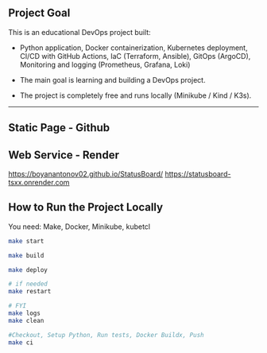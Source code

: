 ## Project Goal
This is an educational DevOps project built:
- Python application, Docker containerization, Kubernetes deployment, CI/CD with GitHub Actions, IaC (Terraform, Ansible), GitOps (ArgoCD), Monitoring and logging (Prometheus, Grafana, Loki)

- The main goal is learning and building a DevOps project.
- The project is completely free and runs locally (Minikube / Kind / K3s).
---

## Static Page - Github
## Web Service - Render
https://boyanantonov02.github.io/StatusBoard/
https://statusboard-tsxx.onrender.com

## How to Run the Project Locally
You need:
Make, Docker, Minikube, kubetcl

```bash
make start

make build

make deploy

# if needed
make restart

# FYI
make logs
make clean

#Checkout, Setup Python, Run tests, Docker Buildx, Push
make ci
```
